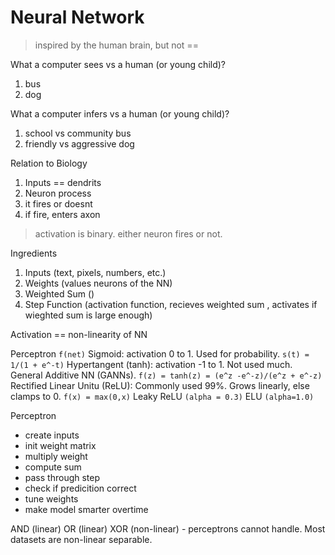 # Neural Network
> inspired by the human brain, but not ==

What a computer sees vs a human (or young child)?
1. bus
1. dog

What a computer infers vs a human (or young child)?
1. school vs community bus
1. friendly vs aggressive dog

Relation to Biology
1. Inputs == dendrits
1. Neuron process 
1. it fires or doesnt
1. if fire, enters axon
> activation is binary. either neuron fires or not.

Ingredients
1. Inputs (text, pixels, numbers, etc.)
1. Weights (values neurons of the NN)
1. Weighted Sum ()
1. Step Function (activation function, recieves weighted sum , activates if wieghted sum is large enough)

Activation == non-linearity of NN

Perceptron 
`f(net)`
Sigmoid: activation 0 to 1. Used for probability.
`s(t) = 1/(1 + e^-t)`
Hypertangent (tanh): activation -1 to 1. Not used much. General Additive NN (GANNs).
`f(z) = tanh(z) = (e^z -e^-z)/(e^z + e^-z)`
Rectified Linear Unitu (ReLU): Commonly used 99%. Grows linearly, else clamps to 0.
`f(x) = max(0,x)`
Leaky ReLU 
`(alpha = 0.3)`
ELU 
`(alpha=1.0)`

Perceptron
- create inputs
- init weight matrix
- multiply weight
- compute sum
- pass through step
- check if predicition correct
- tune weights 
- make model smarter overtime

AND (linear)
OR (linear)
XOR (non-linear) - perceptrons cannot handle. Most datasets are non-linear separable.

